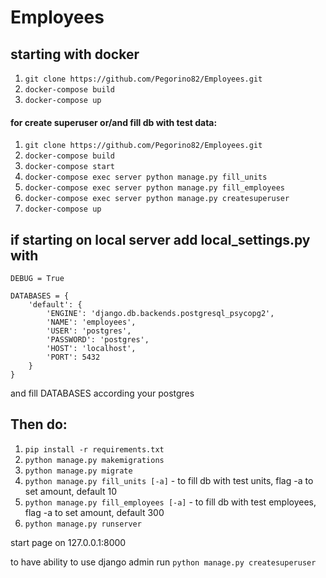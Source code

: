 # Employees

##  starting with docker

1. `git clone https://github.com/Pegorino82/Employees.git`
2. `docker-compose build`
3. `docker-compose up`

#### for create superuser or/and fill db with test data:
1. `git clone https://github.com/Pegorino82/Employees.git`
2. `docker-compose build`
3. `docker-compose start`
4. `docker-compose exec server python manage.py fill_units`
5. `docker-compose exec server python manage.py fill_employees`
6. `docker-compose exec server python manage.py createsuperuser`
7. `docker-compose up`


## if starting on local server add local_settings.py with 

    DEBUG = True

    DATABASES = {
        'default': {
            'ENGINE': 'django.db.backends.postgresql_psycopg2',
            'NAME': 'employees',
            'USER': 'postgres',
            'PASSWORD': 'postgres',
            'HOST': 'localhost',
            'PORT': 5432
        }
    }

and fill DATABASES according your postgres
## Then do:
1. `pip install -r requirements.txt`
2. `python manage.py makemigrations`
3. `python manage.py migrate`
4. `python manage.py fill_units [-a]` - to fill db with test units, flag -a to set amount, default 10
5. `python manage.py fill_employees [-a]` - to fill db with test employees, flag -a to set amount, default 300
6. `python manage.py runserver`

start page on 127.0.0.1:8000

to have ability to use django admin run `python manage.py createsuperuser`

